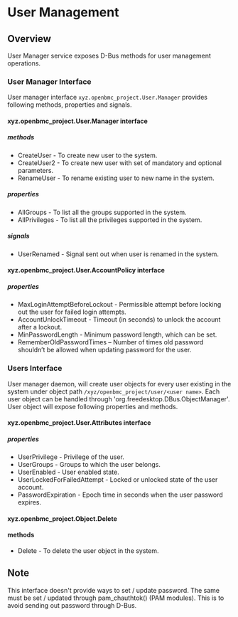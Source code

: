 # User Management

## Overview

User Manager service exposes D-Bus methods for user management operations.

### User Manager Interface

User manager interface `xyz.openbmc_project.User.Manager` provides following
methods, properties and signals.

#### xyz.openbmc_project.User.Manager interface

##### methods

- CreateUser - To create new user to the system.
- CreateUser2 - To create new user with set of mandatory and optional parameters.
- RenameUser - To rename existing user to new name in the system.

##### properties

- AllGroups - To list all the groups supported in the system.
- AllPrivileges - To list all the privileges supported in the system.

##### signals

- UserRenamed - Signal sent out when user is renamed in the system.

#### xyz.openbmc_project.User.AccountPolicy interface

##### properties

- MaxLoginAttemptBeforeLockout - Permissible attempt before locking out the user
  for failed login attempts.
- AccountUnlockTimeout - Timeout (in seconds) to unlock the account after a
  lockout.
- MinPasswordLength - Minimum password length, which can be set.
- RememberOldPasswordTimes – Number of times old password shouldn’t be allowed
  when updating password for the user.

### Users Interface

User manager daemon, will create user objects for every user existing in the
system under object path `/xyz/openbmc_project/user/<user name>`. Each user
object can be handled through 'org.freedesktop.DBus.ObjectManager'. User object
will expose following properties and methods.

#### xyz.openbmc_project.User.Attributes interface

##### properties

- UserPrivilege - Privilege of the user.
- UserGroups - Groups to which the user belongs.
- UserEnabled - User enabled state.
- UserLockedForFailedAttempt - Locked or unlocked state of the user account.
- PasswordExpiration - Epoch time in seconds when the user password expires.

#### xyz.openbmc_project.Object.Delete

#### methods

- Delete - To delete the user object in the system.

## Note

This interface doesn't provide ways to set / update password. The same must be
set / updated through pam_chauthtok() (PAM modules). This is to avoid sending
out password through D-Bus.
